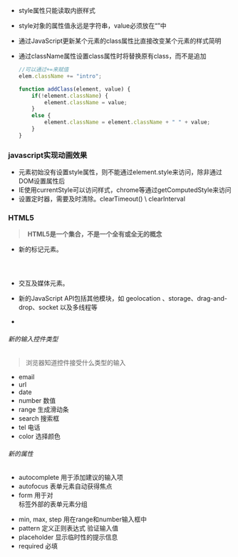 - style属性只能读取内嵌样式

- style对象的属性值永远是字符串，value必须放在“”中

- 通过JavaScript更新某个元素的class属性比直接改变某个元素的样式简明

- 通过className属性设置class属性时将替换原有class，而不是追加

  ```js
  //可以通过+=来赋值
  elem.className += "intro";
  ```

  ```js
  function addClass(element, value) {
      if(!element.className) {
          element.className = value;
      } 
      else {
          element.className = element.className + " " + value;
      }
  }
  ```

### javascript实现动画效果

- 元素初始没有设置style属性，则不能通过element.style来访问，除非通过DOM设置属性后
- IE使用currentStyle可以访问样式，chrome等通过getComputedStyle来访问
- 设置定时器，需要及时清除。clearTimeout()  \ clearInterval

### HTML5 

> ​          **HTML5是一个集合，不是一个全有或全无的概念**

- 新的标记元素。<section> <article> <header> <footer>
- 交互及媒体元素。 <canvas> <audio> <video>

- 新的JavaScript API包括其他模块，如 geolocation 、storage、drag-and-drop、socket 以及多线程等
- 

###### 新的输入控件类型

>  浏览器知道控件接受什么类型的输入

- email
- url
- date
- number  数值
- range   生成滑动条
- search  搜索框
- tel   电话
- color  选择颜色

###### 新的属性

- autocomplete  用于添加建议的输入项
- autofocus   表单元素自动获得焦点
- form   用于对<form>标签外部的表单元素分组
- min, max, step  用在range和number输入框中
- pattern  定义正则表达式 验证输入值
- placeholder 显示临时性的提示信息
- required  必填

